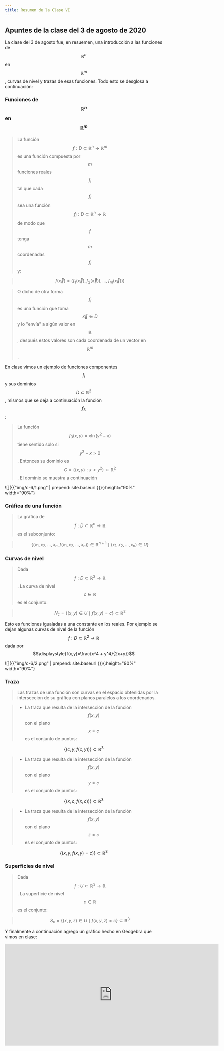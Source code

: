 ```yaml
---
title: Resumen de la Clase VI
---
```


## Apuntes de la clase del 3 de agosto de 2020


La clase del 3 de agosto fue, en resuemen, una introducción a las funciones de $$\mathbb{R}^n$$ en $$\mathbb{R}^m$$, curvas
de nivel y trazas de esas funciones. Todo esto se desglosa a continuación:

### Funciones de $$\mathbb{R}^n$$ en $$\mathbb{R}^m$$

> La función $$f:D\subset\mathbb{R}^{n}\to\mathbb{R}^m$$ es una función compuesta por $$m$$ funciones
reales $$f_i$$ tal que cada $$f_{i}$$ sea una función $$f_{i}:D\subset\mathbb{R}^n\to\mathbb{R}$$ de modo que $$f$$ tenga $$m$$ coordenadas $$f_{i}$$ y:

> $$\displaystyle{f(\vec{x})=(f_{1}(\vec{x}), f_{2}(\vec{x})), \dots, f_{m}(\vec{x})))}$$

> O dicho de otra forma $$f_{i}$$ es una función que toma $$\vec{x}\in D$$ y lo "envía" a algún valor en $$\mathbb{R}$$, después estos valores son cada
coordenada de un vector en $$\mathbb{R}^m$$.

En clase vimos un ejemplo de funciones componentes $$f_{i}$$ y sus dominios $$D\subset\mathbb{R}^2$$, mismos que se deja a continuación la función $$f_{3}$$:

> La función $$f_{3}(x,y)=x\ln(y^{2}-x)$$ tiene sentido solo si $$y^{2}-x > 0$$. Entonces su dominio es $$C=\lbrace (x,y):x<y^2 \rbrace\subset\mathbb{R}^2$$. El dominio se muestra a continuación

![]({{"img/c-6/1.png" | prepend: site.baseurl }}){:height="90%" width="90%"}

### Gráfica de una función

> La gráfica de $$f:D\subset\mathbb{R}^{n}\to\mathbb{R}$$ es el subconjunto:

> $$\displaystyle{\lbrace(x_{1}, x_{2}, \dots, x_{n}, f(x_{1}, x_{2}, \dots, x_{n}))\in\mathbb{R}^{n+1} \mid (x_{1}, x_{2}, \dots, x_{n})\in U \rbrace}$$

### Curvas de nivel

> Dada $$f:D\subset\mathbb{R}^{2}\to\mathbb{R}$$. La curva de nivel $$c\in\mathbb{R}$$ es el conjunto:

> $$\displaystyle{N_{c}=\lbrace(x,y)\in U \mid f(x,y)= c \rbrace \subset\mathbb{R}^{2}}$$

Esto es funciones igualadas a una constante en los reales. Por ejemplo se dejan algunas curvas de nivel de la función $$f:D\subset\mathbb{R}^{2}\to\mathbb{R}$$ dada por $$\displaystyle{f(x,y)=\frac{x^4 + y^4}{2x+y}}$$

![]({{"img/c-6/2.png" | prepend: site.baseurl }}){:height="90%" width="90%"}

### Traza

> Las trazas de una función son curvas en el espacio obtenidas por la intersección de su gráfica con planos paralelos a los coordenados.

> + La traza que resulta de la intersección de la función $$f(x,y)$$ con el plano $$x=c$$ es el conjunto de puntos:

$$\displaystyle{\lbrace(c,y,f(c,y)) \rbrace\subset\mathbb{R}^3}$$

> + La traza que resulta de la intersección de la función $$f(x,y)$$ con el plano $$y=c$$ es el conjunto de puntos:

$$\displaystyle{\lbrace(x,c,f(x,c)) \rbrace\subset\mathbb{R}^3}$$

> + La traza que resulta de la intersección de la función $$f(x,y)$$ con el plano $$z=c$$ es el conjunto de puntos:

$$\displaystyle{\lbrace(x,y,f(x,y)=c) \rbrace\subset\mathbb{R}^3}$$

### Superficies de nivel

> Dada $$f:U\subset\mathbb{R}^{3}\to\mathbb{R}$$. La superficie de nivel $$c\in\mathbb{R}$$ es el conjunto:

> $$\displaystyle{S_{c}=\lbrace(x,y,z)\in U \mid f(x,y,z)=c \rbrace \subset \mathbb{R}^{3}}$$

Y finalmente a continuación agrego un gráfico hecho en Geogebra que vimos en clase:

<iframe scrolling="no" title="Sin título" src="https://www.geogebra.org/material/iframe/id/bxujhdft/width/1366/height/652/border/888888/sfsb/true/smb/false/stb/false/stbh/false/ai/false/asb/false/sri/false/rc/false/ld/false/sdz/false/ctl/false" width="683px" height="326px" style="border:0px;"> </iframe>
